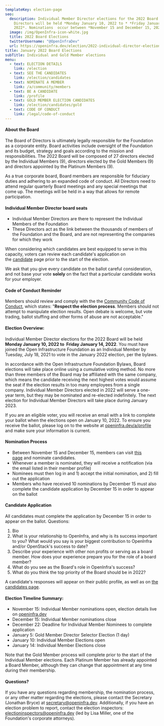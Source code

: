 ```yaml
---
templateKey: election-page
seo:
  description: Individual Member Director elections for the 2022 Board of
    Directors will be held *Monday January 10, 2022 to * *Friday January 18,
    2022*. Nominations  occur between *November 15 and December 15, 2020*.
  image: /img/OpenInfra-icon-white.jpg
  title: 2022 Board Elections
  twitterUsername: "@OpenInfraDev"
  url: https://openinfra.dev/election/2022-individual-director-election
title: January 2022 Board Elections
subTitle: Individual and Gold Member elections
menu:
  - text: ELECTION DETAILS
    link: /election
  - text: SEE THE CANDIDATES
    link: /election/candidates
  - text: NOMINATE A MEMBER
    link: /a/community/members
  - text: BE A CANDIDATE
    link: /profile
  - text: GOLD MEMBER ELECTION CANDIDATES
    link: /election/candidates/gold
  - text: CODE OF CONDUCT
    link: /legal/code-of-conduct
---
```

#### About the Board

The Board of Directors is ultimately legally responsible for the Foundation as a corporate entity. Board activities include oversight of the Foundation and its budget, strategy and goals according to the mission and responsibilities. The 2022 Board will be composed of 27 directors elected by the Individual Members (9), directors elected by the Gold Members (9) and directors appointed by the Platinum Members (9).

As a true corporate board, Board members are responsible for fiduciary duties and adhering to an expanded code of conduct. All Directors need to attend regular quarterly Board meetings and any special meetings that come up. The meetings will be held in a way that allows for remote participation.

#### Individual Member Director board seats

* Individual Member Directors are there to represent the Individual Members of the Foundation
* These Directors act as the link between the thousands of members of the Foundation and the Board, and are not representing the companies for which they work

When considering which candidates are best equipped to serve in this capacity, voters can review each candidate's application on the [candidate](/election/candidates) page prior to the start of the election.

We ask that you give every candidate on the ballot careful consideration, and not base your vote **solely** on the fact that a particular candidate works for your employer.

#### Code of Conduct Reminder

Members should review and comply with the the [Community Code of Conduct](/legal/code-of-conduct), which states: "**Respect the election process**. Members should not attempt to manipulate election results. Open debate is welcome, but vote trading, ballot stuffing and other forms of abuse are not acceptable."

#### Election Overview:

Individual Member Director elections for the 2022 Board will be held **Monday January 10, 2022 to  Friday January 14, 2022**. You must have joined the Open Infrastructure Foundation as an Individual Member by Tuesday, July 18, 2021 to vote in the January 2022 election, per the bylaws. 

In accordance with the Open Infrastructure Foundation Bylaws, Board elections will take place online using a cumulative voting method. No more than three members of the Board may be affiliated with the same company, which means the candidate receiving the next highest votes would assume the seat if the election results in too many employees from a single company. Individual Member Directors elected in 2022 will serve a one-year term, but they may be nominated and re-elected indefinitely. The next election for Individual Member Directors will take place during January 2023.

If you are an eligible voter, you will receive an email with a link to complete your ballot when the elections open on January 10, 2022. To ensure you receive the ballot, please log on to the website at [openinfra.dev/a/profile](/a/profile) and make sure your information is current.

#### Nomination Process

* Between November 15 and December 15, members can visit [this page](/a/community/members) and nominate candidates.
* Whenever a member is nominated, they will receive a notification (via the email listed in their member profile)
* Nominees must then log in and 1) accept the initial nomination, and 2) fill out the application
* Members who have received 10 nominations by December 15 must also complete the candidate application by December 15 in order to appear on the ballot

#### Candidate Application

All candidates must complete the application by December 15 in order to appear on the ballot. Questions:

1. Bio
2. What is your relationship to OpenInfra, and why is its success important to you? What would you say is your biggest contribution to OpenInfra and/or OpenStack's success to date?
3. Describe your experience with other non profits or serving as a board member. How does your experience prepare you for the role of a board member?
4. What do you see as the Board's role in OpenInfra's success?
5. What do you think the top priority of the Board should be in 2022?

A candidate's responses will appear on their public profile, as well as on [the candidates page](/election/candidates).

#### Election Timeline Summary:

* November 15: Individual Member nominations open, election details live on [openinfra.dev](/elections/current)
* December 15: Individual Member nominations close
* December 22: Deadline for Individual Member Nominees to complete application
* January 5: Gold Member Director Selector Election (1 day)
* January 10: Individual Member Elections open
* January 14: Individual Member Elections close

Note that the Gold Member process will complete prior to the start of the Individual Member elections. Each Platinum Member has already appointed a Board Member, although they can change that appointment at any time during their membership.

#### Questions?

If you have any questions regarding membership, the nomination process, or any other matter regarding the elections, please contact the Secretary (Jonathan Bryce) at [secretary@openinfra.dev](mailto:secretary@openinfra.dev). Additionally, if you have an election problem to report, contact the election inspectors: [electioninspectors@openinfra.dev](mailto:electioninspectors@openinfra.dev) (led by Lisa Miller, one of the Foundation's corporate attorneys).